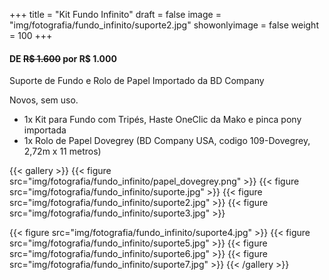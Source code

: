 +++
title = "Kit Fundo Infinito"
draft = false
image = "img/fotografia/fundo_infinito/suporte2.jpg"
showonlyimage = false
weight = 100
+++
#### DE ~~R$ 1.600~~ por R$ 1.000

Suporte de Fundo e Rolo de Papel Importado da BD Company
<!--more-->

Novos, sem uso.

- 1x Kit para Fundo com Tripés, Haste OneClic da Mako e pinca pony importada
- 1x Rolo de Papel Dovegrey (BD Company USA, codigo 109-Dovegrey, 2,72m x 11 metros)

{{< gallery >}}
{{< figure src="img/fotografia/fundo_infinito/papel_dovegrey.png" >}}
{{< figure src="img/fotografia/fundo_infinito/suporte.jpg" >}}
{{< figure src="img/fotografia/fundo_infinito/suporte2.jpg" >}}
{{< figure src="img/fotografia/fundo_infinito/suporte3.jpg" >}}

{{< figure src="img/fotografia/fundo_infinito/suporte4.jpg" >}}
{{< figure src="img/fotografia/fundo_infinito/suporte5.jpg" >}}
{{< figure src="img/fotografia/fundo_infinito/suporte6.jpg" >}}
{{< figure src="img/fotografia/fundo_infinito/suporte7.jpg" >}}
{{< /gallery >}}